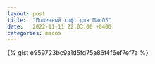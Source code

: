 ```yaml
---
layout: post
title:  "Полезный софт для MacOS"
date:   2022-11-11 22:03:00 +0400
categories: macos
---
```


{% gist e959723bc9a1d5fd75a86f4f6ef7ef7a %}
